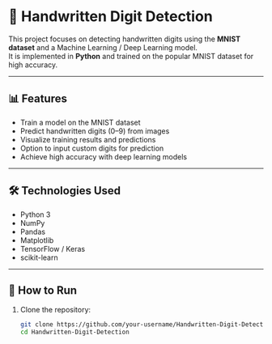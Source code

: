 # 🔢 Handwritten Digit Detection

This project focuses on detecting handwritten digits using the **MNIST dataset** and a Machine Learning / Deep Learning model.  
It is implemented in **Python** and trained on the popular MNIST dataset for high accuracy.

---

## 📊 Features
- Train a model on the MNIST dataset
- Predict handwritten digits (0–9) from images
- Visualize training results and predictions
- Option to input custom digits for prediction
- Achieve high accuracy with deep learning models

---

## 🛠️ Technologies Used
- Python 3
- NumPy
- Pandas
- Matplotlib
- TensorFlow / Keras
- scikit-learn

---

## 🚀 How to Run
1. Clone the repository:
   ```bash
   git clone https://github.com/your-username/Handwritten-Digit-Detection.git
   cd Handwritten-Digit-Detection
